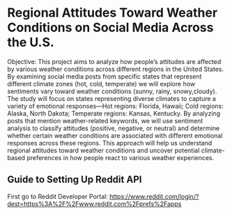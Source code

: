 Regional Attitudes Toward Weather Conditions on Social Media Across the U.S.
============================================================================

Objective: This project aims to analyze how people’s attitudes are affected by various weather conditions across different regions in the United States. By examining social media posts from specific states that represent different climate zones (hot, cold, temperate) we will explore how sentiments vary toward weather conditions (sunny, rainy, snowy,cloudy).
The study will focus on states representing diverse climates to capture a variety of emotional responses—Hot regions: Florida, Hawaii; Cold regions: Alaska, North Dakota; Temperate regions: Kansas, Kentucky. By analyzing posts that mention weather-related keywords, we will use sentiment analysis to classify attitudes (positive, negative, or neutral) and determine whether certain weather conditions are associated with different emotional responses across these regions. This approach will help us understand regional attitudes toward weather conditions and uncover potential climate-based preferences in how people react to various weather experiences.

## Guide to Setting Up Reddit API
First go to Reddit Developer Portal:
  https://www.reddit.com/login/?dest=https%3A%2F%2Fwww.reddit.com%2Fprefs%2Fapps
  
